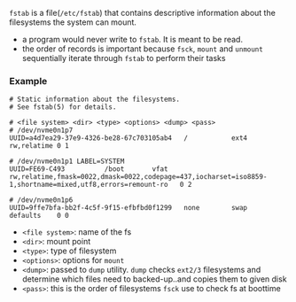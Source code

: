 `fstab` is a file(`/etc/fstab`) that contains descriptive information about the
filesystems the system can mount.

- a program would never write to `fstab`. It is meant to be read.
- the order of records is important because `fsck`, `mount` and `unmount`
  sequentially iterate through `fstab` to perform their tasks

### Example

```fstab
# Static information about the filesystems.
# See fstab(5) for details.

# <file system> <dir> <type> <options> <dump> <pass>
# /dev/nvme0n1p7
UUID=a4d7ea29-37e9-4326-be28-67c703105ab4	/         	ext4      	rw,relatime	0 1

# /dev/nvme0n1p1 LABEL=SYSTEM
UUID=FE69-C493      	/boot     	vfat      	rw,relatime,fmask=0022,dmask=0022,codepage=437,iocharset=iso8859-1,shortname=mixed,utf8,errors=remount-ro	0 2

# /dev/nvme0n1p6
UUID=9ffe7bfa-bb2f-4c5f-9f15-efbfbd0f1299	none      	swap      	defaults  	0 0
```

- `<file system>`: name of the fs
- `<dir>`: mount point
- `<type>`: type of filesystem
- `<options>`: options for `mount`
- `<dump>`: passed to `dump` utility. `dump` checks `ext2/3` filesystems and
  determine which files need to backed-up..and copies them to given disk
- `<pass>`: this is the order of filesystems `fsck` use to check fs at boottime
